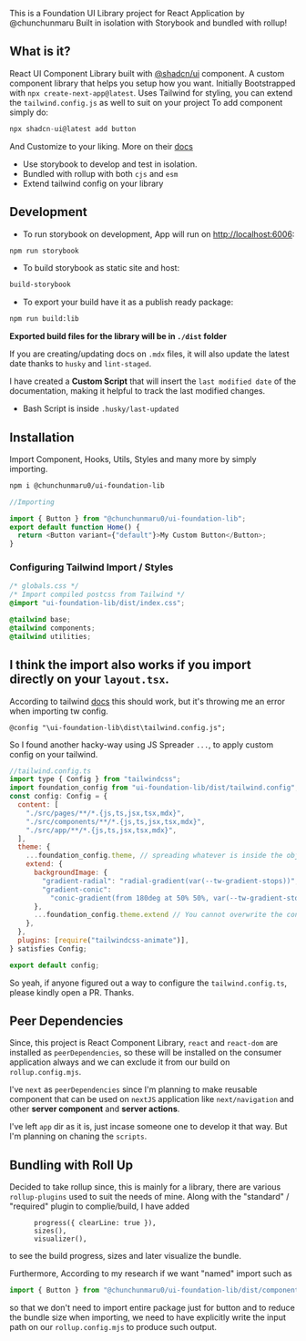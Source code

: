 This is a Foundation UI Library project for React Application by @chunchunmaru
Built in isolation with Storybook and bundled with rollup!

## What is it?

React UI Component Library built with [@shadcn/ui](https://ui.shadcn.com/) component. A custom component library that helps you setup how you want.
Initially Bootstrapped with `npx create-next-app@latest`.
Uses Tailwind for styling, you can extend the `tailwind.config.js` as well to suit on your project
To add component simply do:

```js
npx shadcn-ui@latest add button
```

And Customize to your liking. More on their [docs](https://ui.shadcn.com/docs/)

- Use storybook to develop and test in isolation.
- Bundled with rollup with both `cjs` and `esm`
- Extend tailwind config on your library

## Development

- To run storybook on development, App will run on [http://localhost:6006](http://localhost:6006):

```bash
npm run storybook
```

- To build storybook as static site and host:

```bash
build-storybook
```

- To export your build have it as a publish ready package:

```bash
npm run build:lib
```

**Exported build files for the library will be in `./dist` folder**

If you are creating/updating docs on `.mdx` files, it will also update the latest date thanks to `husky` and `lint-staged`.

I have created a **Custom Script** that will insert the `last modified date` of the documentation, making it helpful to track the last modified changes.

- Bash Script is inside `.husky/last-updated`

## Installation

Import Component, Hooks, Utils, Styles and many more by simply importing.

```bash
npm i @chunchunmaru0/ui-foundation-lib
```

```js
//Importing

import { Button } from "@chunchunmaru0/ui-foundation-lib";
export default function Home() {
  return <Button variant={"default"}>My Custom Button</Button>;
}
```

### Configuring Tailwind Import / Styles

```css
/* globals.css */
/* Import compiled postcss from Tailwind */
@import "ui-foundation-lib/dist/index.css";

@tailwind base;
@tailwind components;
@tailwind utilities;
```
I think the import also works if you import directly on your `layout.tsx`.
---
According to tailwind [docs]() this should work, but it's throwing me an error when importing tw config.

```
@config "\ui-foundation-lib\dist\tailwind.config.js";

```
So I found another hacky-way using JS Spreader `...`, to apply custom config on your tailwind.

```js
//tailwind.config.ts
import type { Config } from "tailwindcss";
import foundation_config from "ui-foundation-lib/dist/tailwind.config";
const config: Config = {
  content: [
    "./src/pages/**/*.{js,ts,jsx,tsx,mdx}",
    "./src/components/**/*.{js,ts,jsx,tsx,mdx}",
    "./src/app/**/*.{js,ts,jsx,tsx,mdx}",
  ],
  theme: {
    ...foundation_config.theme, // spreading whatever is inside the object here of theme
    extend: {
      backgroundImage: {
        "gradient-radial": "radial-gradient(var(--tw-gradient-stops))",
        "gradient-conic":
          "conic-gradient(from 180deg at 50% 50%, var(--tw-gradient-stops))",
      },
      ...foundation_config.theme.extend // You cannot overwrite the config here, TS/Linter will scold you
    },
  },
  plugins: [require("tailwindcss-animate")],
} satisfies Config;

export default config;

```
So yeah, if anyone figured out a way to configure the `tailwind.config.ts`, please kindly open a PR. Thanks.

## Peer Dependencies

Since, this project is React Component Library, `react` and `react-dom` are installed as `peerDependencies`, so these will be installed on the consumer application always and we can exclude it from our build on `rollup.config.mjs`.

I've `next` as `peerDependencies` since I'm planning to make reusable component that can be used on `nextJS` application like `next/navigation` and other **server component** and **server actions**.

I've left `app` dir as it is, just incase someone one to develop it that way. But I'm planning on chaning the `scripts`.

## Bundling with Roll Up

Decided to take rollup since, this is mainly for a library, there are various `rollup-plugins` used to suit the needs of mine.
Along with the "standard" / "required" plugin to complie/build, I have added 
```
      progress({ clearLine: true }),
      sizes(),
      visualizer(),
```

to see the build progress, sizes and later visualize the bundle.

Furthermore, According to my research if we want "named" import such as
```js
import { Button } from "@chunchunmaru0/ui-foundation-lib/dist/component/Button"
```
so that we don't need to import entire package just for button and to reduce the bundle size when importing,
we need to have explicitly write the input path on our `rollup.config.mjs` to produce such output.